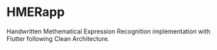 # HMERapp

Handwritten Methematical Expression Recognition implementation with Flutter
following Clean Architecture.


